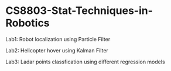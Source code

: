 # CS8803-Stat-Techniques-in-Robotics

Lab1: Robot localization using Particle Filter

Lab2: Helicopter hover using Kalman Filter

Lab3: Ladar points classfication using different regression models
